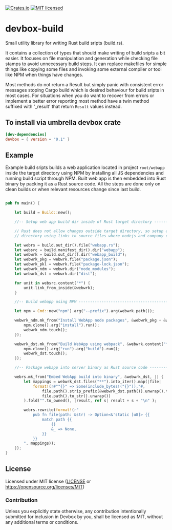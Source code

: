 [![Crates.io](https://img.shields.io/crates/v/devbox-build.svg)](https://crates.io/crates/devbox-build)
[![MIT licensed](https://img.shields.io/badge/license-MIT-blue.svg)](LICENSE)

# devbox-build

Small utility library for writing Rust build sripts (build.rs).

It contains a collection of types that should make writing of build sripts a bit easier.
It focuses on file manipulation and generation while checking file stamps to avoid unnecessary
build steps. It can replace makefiles for simple things like copying some files and invoking
some external compiler or tool like NPM when things have changes.

Most methods do not return a Result but simply panic with consistent error messages stoping
Cargo build which is desired behaviour for build sripts in most cases. For situations when
you do want to recover from errors or implement a better error reporting most method have a twin
method suffixed with '_result' that return `Result` values instead.

## To install via umbrella devbox crate

```toml
[dev-dependencies]
devbox = { version = "0.1" }
```

## Example

Example build sripts builds a web application located in project `root/webapp` inside the target
directory using NPM by installing all JS dependencies and running build script through NPM.
Built web app is then embedded into Rust binary by packing it as a Rust source code. All
the steps are done only on clean builds or when relevant resources change since last build.

```rust

pub fn main() {

    let build = Build::new();

    //-- Setup web app build dir inside of Rust target directory ----------------------

    // Rust does not allow changes outside target directory, so setup a webapp build
    // directory using links to source files where nodejs and company can do it's thing

    let webrs = build.out_dir().file("webapp.rs");
    let websrc = build.manifest_dir().dir("webapp");
    let webwrk = build.out_dir().dir("webapp_build");
    let webwrk_pkg = webwrk.file("package.json");
    let webwrk_pkl = webwrk.file("package-lock.json");
    let webwrk_ndm = webwrk.dir("node_modules");
    let webwrk_dst = webwrk.dir("dist");

    for unit in websrc.content("*") {
        unit.link_from_inside(&webwrk);
    }

    //-- Build webapp using NPM -------------------------------------------------------

    let npm = Cmd::new("npm").arg("--prefix").arg(webwrk.path());

    webwrk_ndm.mk_from("Install WebApp node packages", &webwrk_pkg + &webwrk_pkl, ||{
        npm.clone().arg("install").run();
        webwrk_ndm.touch();
    });

    webwrk_dst.mk_from("Build WebApp using webpack", &webwrk.content("**"), || {
        npm.clone().arg("run").arg("build").run();
        webwrk_dst.touch();
    });

    //-- Package webapp into server binary as Rust source code ------------------------

    webrs.mk_from("Embed WebApp build into binary", &webwrk_dst, || {
        let mappings = webwrk_dst.files("**").into_iter().map(|file|
            format!(r#""{}" => Some(include_bytes!("{}")),"#,
                file.path().strip_prefix(&webwrk_dst.path()).unwrap().to_str().unwrap(),
                file.path().to_str().unwrap())
        ).fold("".to_owned(), |result, ref s| result + s + "\n" );

        webrs.rewrite(format!(r"
            pub fn file(path: &str) -> Option<&'static [u8]> {{
                match path {{
                    {}
                    &_ => None,
                }}
            }}
        ", mappings));
    });
}
```

## License

Licensed under MIT license ([LICENSE](LICENSE) or https://opensource.org/licenses/MIT)

### Contribution

Unless you explicitly state otherwise, any contribution intentionally submitted for inclusion in
Devbox by you, shall be licensed as MIT, without any additional terms or conditions.
